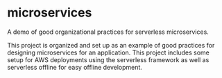 # microservices
A demo of good organizational practices for serverless microservices.

This project is organized and set up as an example of good practices for designing microservices for an application. This project includes some setup for AWS deployments using the serverless framework as well as serverless offline for easy offline development.
